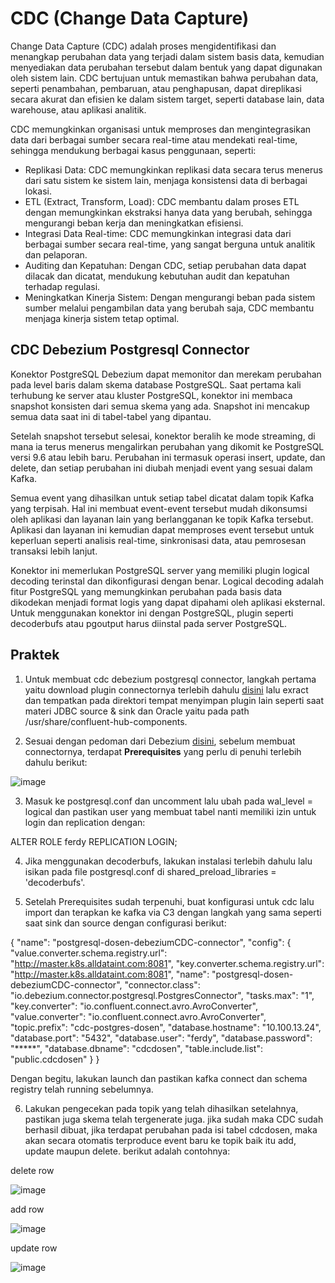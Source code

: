 # CDC (Change Data Capture)

Change Data Capture (CDC) adalah proses mengidentifikasi dan menangkap perubahan data yang terjadi dalam sistem basis data, kemudian menyediakan data perubahan tersebut dalam bentuk yang dapat digunakan oleh sistem lain. CDC bertujuan untuk memastikan bahwa perubahan data, seperti penambahan, pembaruan, atau penghapusan, dapat direplikasi secara akurat dan efisien ke dalam sistem target, seperti database lain, data warehouse, atau aplikasi analitik.

CDC memungkinkan organisasi untuk memproses dan mengintegrasikan data dari berbagai sumber secara real-time atau mendekati real-time, sehingga mendukung berbagai kasus penggunaan, seperti:

* Replikasi Data: CDC memungkinkan replikasi data secara terus menerus dari satu sistem ke sistem lain, menjaga konsistensi data di berbagai lokasi.
* ETL (Extract, Transform, Load): CDC membantu dalam proses ETL dengan memungkinkan ekstraksi hanya data yang berubah, sehingga mengurangi beban kerja dan meningkatkan efisiensi.
* Integrasi Data Real-time: CDC memungkinkan integrasi data dari berbagai sumber secara real-time, yang sangat berguna untuk analitik dan pelaporan.
* Auditing dan Kepatuhan: Dengan CDC, setiap perubahan data dapat dilacak dan dicatat, mendukung kebutuhan audit dan kepatuhan terhadap regulasi.
* Meningkatkan Kinerja Sistem: Dengan mengurangi beban pada sistem sumber melalui pengambilan data yang berubah saja, CDC membantu menjaga kinerja sistem tetap optimal.

## CDC Debezium Postgresql Connector

Konektor PostgreSQL Debezium dapat memonitor dan merekam perubahan pada level baris dalam skema database PostgreSQL. Saat pertama kali terhubung ke server atau kluster PostgreSQL, konektor ini membaca snapshot konsisten dari semua skema yang ada. Snapshot ini mencakup semua data saat ini di tabel-tabel yang dipantau.

Setelah snapshot tersebut selesai, konektor beralih ke mode streaming, di mana ia terus menerus mengalirkan perubahan yang dikomit ke PostgreSQL versi 9.6 atau lebih baru. Perubahan ini termasuk operasi insert, update, dan delete, dan setiap perubahan ini diubah menjadi event yang sesuai dalam Kafka.

Semua event yang dihasilkan untuk setiap tabel dicatat dalam topik Kafka yang terpisah. Hal ini membuat event-event tersebut mudah dikonsumsi oleh aplikasi dan layanan lain yang berlangganan ke topik Kafka tersebut. Aplikasi dan layanan ini kemudian dapat memproses event tersebut untuk keperluan seperti analisis real-time, sinkronisasi data, atau pemrosesan transaksi lebih lanjut.

Konektor ini memerlukan PostgreSQL server yang memiliki plugin logical decoding terinstal dan dikonfigurasi dengan benar. Logical decoding adalah fitur PostgreSQL yang memungkinkan perubahan pada basis data dikodekan menjadi format logis yang dapat dipahami oleh aplikasi eksternal. Untuk menggunakan konektor ini dengan PostgreSQL, plugin seperti decoderbufs atau pgoutput harus diinstal pada server PostgreSQL.

## Praktek

1. Untuk membuat cdc debezium postgresql connector, langkah pertama yaitu download plugin connectornya terlebih dahulu [disini](https://www.confluent.io/hub/debezium/debezium-connector-postgresql) lalu exract dan tempatkan pada direktori tempat menyimpan plugin lain seperti saat materi JDBC source & sink dan Oracle yaitu pada path /usr/share/confluent-hub-components.

2. Sesuai dengan pedoman dari Debezium [disini](https://debezium.io/documentation/reference/2.6/connectors/postgresql.html#postgresql-server-configuration), sebelum membuat connectornya, terdapat **Prerequisites** yang perlu di penuhi terlebih dahulu berikut:

![image](https://github.com/ferdyansahalfariz/belajar-linux/assets/96871156/0413d7cb-fa83-471a-8a6d-1a2bf1bb636b)

3. Masuk ke postgresql.conf dan uncomment lalu ubah pada wal_level = logical  dan pastikan user yang membuat tabel nanti memiliki izin untuk login dan replication dengan:

ALTER ROLE ferdy REPLICATION LOGIN;

4. Jika menggunakan decoderbufs, lakukan instalasi terlebih dahulu lalu isikan pada file postgresql.conf di shared_preload_libraries = 'decoderbufs'.

5. Setelah Prerequisites sudah terpenuhi, buat konfigurasi untuk cdc lalu import dan terapkan ke kafka via C3 dengan langkah yang sama seperti saat sink dan source dengan configurasi berikut:

{
  "name": "postgresql-dosen-debeziumCDC-connector",
  "config": {
    "value.converter.schema.registry.url": "http://master.k8s.alldataint.com:8081",
    "key.converter.schema.registry.url": "http://master.k8s.alldataint.com:8081",
    "name": "postgresql-dosen-debeziumCDC-connector",
    "connector.class": "io.debezium.connector.postgresql.PostgresConnector",
    "tasks.max": "1",
    "key.converter": "io.confluent.connect.avro.AvroConverter",
    "value.converter": "io.confluent.connect.avro.AvroConverter",
    "topic.prefix": "cdc-postgres-dosen",
    "database.hostname": "10.100.13.24",
    "database.port": "5432",
    "database.user": "ferdy",
    "database.password": "*****",
    "database.dbname": "cdcdosen",
    "table.include.list": "public.cdcdosen"
  }
}

Dengan begitu, lakukan launch dan pastikan kafka connect dan schema registry telah running sebelumnya.

6. Lakukan pengecekan pada topik yang telah dihasilkan setelahnya, pastikan juga skema telah tergenerate juga. jika sudah maka CDC sudah berhasil dibuat, jika terdapat perubahan pada isi tabel cdcdosen, maka akan secara otomatis terproduce event baru ke topik baik itu add, update maupun delete. berikut adalah contohnya:

delete row

![image](https://github.com/ferdyansahalfariz/belajar-linux/assets/96871156/5b50125d-216b-4212-82d2-8f3febf91d29)

add row

![image](https://github.com/ferdyansahalfariz/belajar-linux/assets/96871156/2e229cf0-6844-4c9f-a217-d08c4ce49649)

update row

![image](https://github.com/ferdyansahalfariz/belajar-linux/assets/96871156/4d1abb43-e64f-4157-b808-a6d55da2f9d9)

